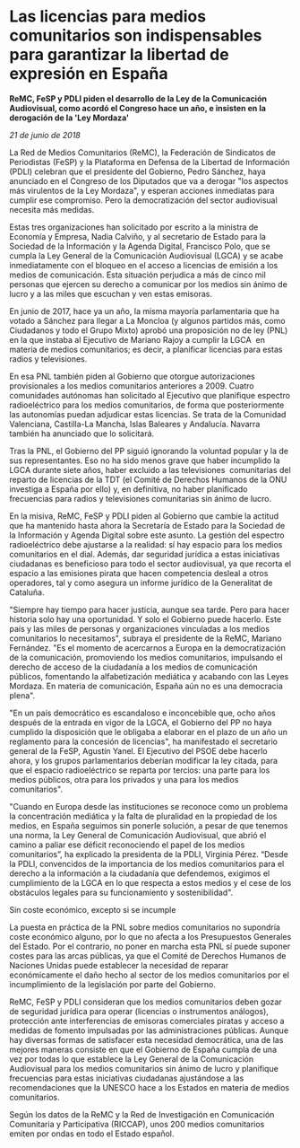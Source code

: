 # Las licencias para medios comunitarios son indispensables para garantizar la libertad de expresión en España

**ReMC, FeSP y PDLI piden el desarrollo de la Ley de la Comunicación Audiovisual, como acordó el Congreso hace un año, e insisten en la derogación de la 'Ley Mordaza'**

*21 de junio de 2018*

La Red de Medios Comunitarios (ReMC), la Federación de Sindicatos de Periodistas (FeSP) y la Plataforma en Defensa de la Libertad de Información (PDLI) celebran que el presidente del Gobierno, Pedro Sánchez, haya anunciado en el Congreso de los Diputados que va a derogar "los aspectos más virulentos de la Ley Mordaza", y esperan acciones inmediatas para cumplir ese compromiso. Pero la democratización del sector audiovisual necesita más medidas.

Estas tres organizaciones han solicitado por escrito a la ministra de Economía y Empresa, Nadia Calviño, y al secretario de Estado para la Sociedad de la Información y la Agenda Digital, Francisco Polo, que se cumpla la Ley General de la Comunicación Audiovisual (LGCA) y se acabe inmediatamente con el bloqueo en el acceso a licencias de emisión a los medios de comunicación. Esta situación perjudica a más de cinco mil personas que ejercen su derecho a comunicar por los medios sin ánimo de lucro y a las miles que escuchan y ven estas emisoras.

En junio de 2017, hace ya un año, la misma mayoría parlamentaria que ha votado a Sánchez para llegar a La Moncloa (y algunos partidos más, como Ciudadanos y todo el Grupo Mixto) aprobó una proposición no de ley (PNL) en la que instaba al Ejecutivo de Mariano Rajoy a cumplir la LGCA  en materia de medios comunitarios; es decir, a planificar licencias para estas radios y televisiones.

En esa PNL también piden al Gobierno que otorgue autorizaciones provisionales a los medios comunitarios anteriores a 2009. Cuatro comunidades autónomas han solicitado al Ejecutivo que planifique espectro radioeléctrico para los medios comunitarios, de forma que posteriormente las autonomías puedan adjudicar estas licencias. Se trata de la Comunidad Valenciana, Castilla-La Mancha, Islas Baleares y Andalucía. Navarra también ha anunciado que lo solicitará.

Tras la PNL, el Gobierno del PP siguió ignorando la voluntad popular y la de sus representantes. Eso no ha sido menos grave que haber incumplido la LGCA durante siete años, haber excluido a las televisiones  comunitarias del reparto de licencias de la TDT (el Comité de Derechos Humanos de la ONU investiga a España por ello) y, en definitiva, no haber planificado frecuencias para radios y televisiones comunitarias sin ánimo de lucro.

En la misiva, ReMC, FeSP y PDLI piden al Gobierno que cambie la actitud que ha mantenido hasta ahora la Secretaría de Estado para la Sociedad de la Información y Agenda Digital sobre este asunto. La gestión del espectro radioeléctrico debe ajustarse a la realidad: sí hay espacio para los medios comunitarios en el dial. Además, dar seguridad jurídica a estas iniciativas ciudadanas es beneficioso para todo el sector audiovisual, ya que recorta el espacio a las emisiones pirata que hacen competencia desleal a otros operadores, tal y como asegura un informe jurídico de la Generalitat de Cataluña.

"Siempre hay tiempo para hacer justicia, aunque sea tarde. Pero para hacer historia solo hay una oportunidad. Y solo el Gobierno puede hacerlo. Este país y las miles de personas y organizaciones vinculadas a los medios comunitarios lo necesitamos", subraya el presidente de la ReMC, Mariano Fernández. "Es el momento de acercarnos a Europa en la democratización de la comunicación, promoviendo los medios comunitarios, impulsando el derecho de acceso de la ciudadanía a los medios de comunicación públicos, fomentando la alfabetización mediática y acabando con las Leyes Mordaza. En materia de comunicación, España aún no es una democracia plena".

"En un país democrático es escandaloso e inconcebible que, ocho años después de la entrada en vigor de la LGCA, el Gobierno del PP no haya cumplido la disposición que le obligaba a elaborar en el plazo de un año un reglamento para la concesión de licencias", ha manifestado el secretario general de la FeSP, Agustín Yanel. El Ejecutivo del PSOE debe hacerlo ahora, y los grupos parlamentarios deberían modificar la ley citada, para que el espacio radioeléctrico se reparta por tercios: una parte para los medios públicos, otra para los privados y una para los medios comunitarios".

"Cuando en Europa desde las instituciones se reconoce como un problema la concentración mediática y la falta de pluralidad en la propiedad de los medios, en España seguimos sin ponerle solución, a pesar de que tenemos una norma, la Ley General de Comunicación Audiovisual, que abrió el camino a paliar ese déficit reconociendo el papel de los medios comunitarios”, ha explicado la presidenta de la PDLI, Virginia Pérez. “Desde la PDLI, convencidos de la importancia de los medios comunitarios para el derecho a la información a la ciudadanía que defendemos, exigimos el cumplimiento de la LGCA en lo que respecta a estos medios y el cese de los obstáculos legales para su funcionamiento y sostenibilidad".

Sin coste económico, excepto si se incumple

La puesta en práctica de la PNL sobre medios comunitarios no supondría coste económico alguno, por lo que no afecta a los Presupuestos Generales del Estado. Por el contrario, no poner en marcha esta PNL sí puede suponer costes para las arcas públicas, ya que el Comité de Derechos Humanos de Naciones Unidas puede establecer la necesidad de reparar económicamente el daño hecho al sector de los medios comunitarios por el incumplimiento de la legislación por parte del Gobierno.

ReMC, FeSP y PDLI consideran que los medios comunitarios deben gozar de seguridad jurídica para operar (licencias o instrumentos análogos), protección ante interferencias de emisoras comerciales piratas y acceso a medidas de fomento impulsadas por las administraciones públicas. Aunque hay diversas formas de satisfacer esta necesidad democrática, una de las mejores maneras consiste en que el Gobierno de España cumpla de una vez por todas lo que establece la Ley General de la Comunicación Audiovisual para los medios comunitarios sin ánimo de lucro y planifique frecuencias para estas iniciativas ciudadanas ajustándose a las recomendaciones que la UNESCO hace a los Estados en materia de medios comunitarios.

Según los datos de la ReMC y la Red de Investigación en Comunicación Comunitaria y Participativa (RICCAP), unos 200 medios comunitarios emiten por ondas en todo el Estado español.

